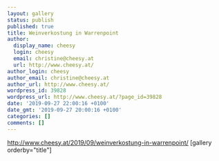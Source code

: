 ```yaml
---
layout: gallery
status: publish
published: true
title: Weinverkostung in Warrenpoint
author:
  display_name: cheesy
  login: cheesy
  email: christine@cheesy.at
  url: http://www.cheesy.at/
author_login: cheesy
author_email: christine@cheesy.at
author_url: http://www.cheesy.at/
wordpress_id: 39828
wordpress_url: http://www.cheesy.at/?page_id=39828
date: '2019-09-27 22:00:16 +0100'
date_gmt: '2019-09-27 20:00:16 +0100'
categories: []
comments: []
---
```

http://www.cheesy.at/2019/09/weinverkostung-in-warrenpoint/
[gallery orderby="title"]
